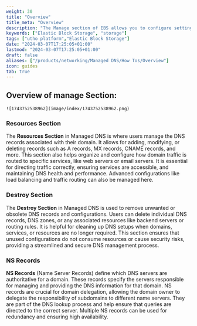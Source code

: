 ```yaml
---
weight: 30
title: "Overview"
title_meta: "Overview"
description: "The Manage section of EBS allows you to configure settings, resize volumes, attach or detach them from instances, and destroy volumes when no longer needed."
keywords: ["Elastic Block Storage", "storage"]
tags: ["utho platform","Elastic Block Storage"]
date: "2024-03-07T17:25:05+01:00"
lastmod: "2024-03-07T17:25:05+01:00"
draft: false 
aliases: ["/products/networking/Managed DNS/How Tos/Overview"]
icon: guides
tab: true
---
```

## Overview of manage Section:

    ![1743752538962](image/index/1743752538962.png)

### Resources Section

The **Resources Section** in Managed DNS is where users manage the DNS records associated with their domain. It allows for adding, modifying, or deleting records such as A records, MX records, CNAME records, and more. This section also helps organize and configure how domain traffic is routed to specific services, like web servers or email servers. It is essential for directing traffic correctly, ensuring services are accessible, and maintaining DNS health and performance. Advanced configurations like load balancing and traffic routing can also be managed here.

### Destroy Section

The **Destroy Section** in Managed DNS is used to remove unwanted or obsolete DNS records and configurations. Users can delete individual DNS records, DNS zones, or any associated resources like backend servers or routing rules. It is helpful for cleaning up DNS setups when domains, services, or resources are no longer required. This section ensures that unused configurations do not consume resources or cause security risks, providing a streamlined and secure DNS management process.

### NS Records 

**NS Records** (Name Server Records) define which DNS servers are authoritative for a domain. These records specify the servers responsible for managing and providing the DNS information for that domain. NS records are crucial for domain delegation, allowing the domain owner to delegate the responsibility of subdomains to different name servers. They are part of the DNS lookup process and help ensure that queries are directed to the correct server. Multiple NS records can be used for redundancy and ensuring high availability.
